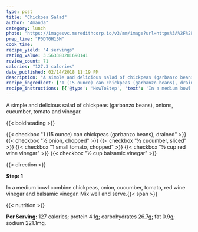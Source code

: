 ```yaml
---
type: post
title: "Chickpea Salad"
author: "Amanda"
category: lunch
photo: "https://imagesvc.meredithcorp.io/v3/mm/image?url=https%3A%2F%2Fimages.media-allrecipes.com%2Fuserphotos%2F3621635.jpg"
prep_time: "P0DT0H15M"
cook_time: 
recipe_yield: "4 servings"
rating_value: 3.563380281690141
review_count: 71
calories: "127.3 calories"
date_published: 02/14/2018 11:19 PM
description: "A simple and delicious salad of chickpeas (garbanzo beans), onions, cucumber, tomato and vinegar."
recipe_ingredient: ['1 (15 ounce) can chickpeas (garbanzo beans), drained', '½ onion, chopped', '½ cucumber, sliced', '1 small tomato, chopped', '½ cup red wine vinegar', '½ cup balsamic vinegar']
recipe_instructions: [{'@type': 'HowToStep', 'text': 'In a medium bowl combine chickpeas, onion, cucumber, tomato, red wine vinegar and balsamic vinegar.  Mix well and serve.\n'}]
---
```


A simple and delicious salad of chickpeas (garbanzo beans), onions, cucumber, tomato and vinegar. 

{{< boldheading >}}

{{< checkbox "1 (15 ounce) can chickpeas (garbanzo beans), drained" >}}
{{< checkbox "½  onion, chopped" >}}
{{< checkbox "½  cucumber, sliced" >}}
{{< checkbox "1 small tomato, chopped" >}}
{{< checkbox "½ cup red wine vinegar" >}}
{{< checkbox "½ cup balsamic vinegar" >}}


{{< direction >}}

**Step: 1**

In a medium bowl combine chickpeas, onion, cucumber, tomato, red wine vinegar and balsamic vinegar.  Mix well and serve.{{< span >}}

{{< nutrition >}}

**Per Serving:** 127 calories; protein 4.1g; carbohydrates 26.7g; fat 0.9g; sodium 221.1mg.